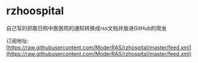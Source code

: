 # rzhoospital
自己写的抓取日照中医医院的通知转换成rss文档并放进GitHub的爬虫

订阅地址: [https://raw.githubusercontent.com/ModerRAS/rzhospital/master/feed.xml](https://raw.githubusercontent.com/ModerRAS/rzhospital/master/feed.xml)
